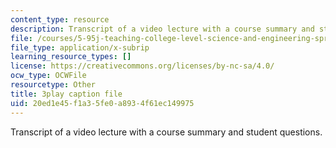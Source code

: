 ```yaml
---
content_type: resource
description: Transcript of a video lecture with a course summary and student questions.
file: /courses/5-95j-teaching-college-level-science-and-engineering-spring-2009/20ed1e45f1a35fe0a8934f61ec149975_IXjwZlJ9Uvk.vtt
file_type: application/x-subrip
learning_resource_types: []
license: https://creativecommons.org/licenses/by-nc-sa/4.0/
ocw_type: OCWFile
resourcetype: Other
title: 3play caption file
uid: 20ed1e45-f1a3-5fe0-a893-4f61ec149975
---
```

Transcript of a video lecture with a course summary and student questions.